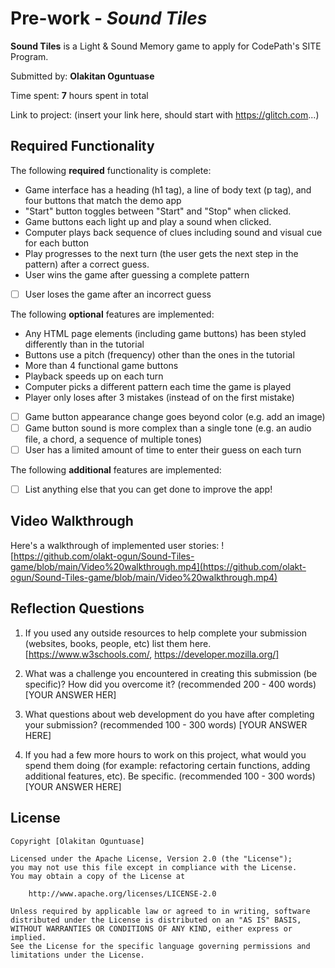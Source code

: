 # Pre-work - *Sound Tiles*

**Sound Tiles** is a Light & Sound Memory game to apply for CodePath's SITE Program. 

Submitted by: **Olakitan Oguntuase**

Time spent: **7** hours spent in total

Link to project: (insert your link here, should start with https://glitch.com...)

## Required Functionality

The following **required** functionality is complete:

*  Game interface has a heading (h1 tag), a line of body text (p tag), and four buttons that match the demo app
*  "Start" button toggles between "Start" and "Stop" when clicked. 
*  Game buttons each light up and play a sound when clicked. 
*  Computer plays back sequence of clues including sound and visual cue for each button
*  Play progresses to the next turn (the user gets the next step in the pattern) after a correct guess. 
*  User wins the game after guessing a complete pattern
* [ ] User loses the game after an incorrect guess

The following **optional** features are implemented:

*  Any HTML page elements (including game buttons) has been styled differently than in the tutorial
*  Buttons use a pitch (frequency) other than the ones in the tutorial
*  More than 4 functional game buttons
*  Playback speeds up on each turn
*  Computer picks a different pattern each time the game is played
*  Player only loses after 3 mistakes (instead of on the first mistake)
* [ ] Game button appearance change goes beyond color (e.g. add an image)
* [ ] Game button sound is more complex than a single tone (e.g. an audio file, a chord, a sequence of multiple tones)
* [ ] User has a limited amount of time to enter their guess on each turn

The following **additional** features are implemented:

- [ ] List anything else that you can get done to improve the app!

## Video Walkthrough

Here's a walkthrough of implemented user stories:
![https://github.com/olakt-ogun/Sound-Tiles-game/blob/main/Video%20walkthrough.mp4](https://github.com/olakt-ogun/Sound-Tiles-game/blob/main/Video%20walkthrough.mp4)


## Reflection Questions
1. If you used any outside resources to help complete your submission (websites, books, people, etc) list them here. 
[https://www.w3schools.com/, https://developer.mozilla.org/]

2. What was a challenge you encountered in creating this submission (be specific)? How did you overcome it? (recommended 200 - 400 words) 
[YOUR ANSWER HER]

3. What questions about web development do you have after completing your submission? (recommended 100 - 300 words) 
[YOUR ANSWER HERE]

4. If you had a few more hours to work on this project, what would you spend them doing (for example: refactoring certain functions, adding additional features, etc). Be specific. (recommended 100 - 300 words) 
[YOUR ANSWER HERE]



## License

    Copyright [Olakitan Oguntuase]

    Licensed under the Apache License, Version 2.0 (the "License");
    you may not use this file except in compliance with the License.
    You may obtain a copy of the License at

        http://www.apache.org/licenses/LICENSE-2.0

    Unless required by applicable law or agreed to in writing, software
    distributed under the License is distributed on an "AS IS" BASIS,
    WITHOUT WARRANTIES OR CONDITIONS OF ANY KIND, either express or implied.
    See the License for the specific language governing permissions and
    limitations under the License.
